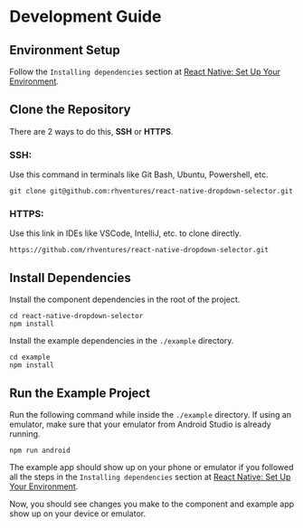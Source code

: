 # Development Guide

## Environment Setup

Follow the `Installing dependencies` section at [React Native: Set Up Your Environment](https://reactnative.dev/docs/set-up-your-environment).


## Clone the Repository

There are 2 ways to do this, **SSH** or **HTTPS**.

### SSH:
Use this command in terminals like Git Bash, Ubuntu, Powershell, etc.
```
git clone git@github.com:rhventures/react-native-dropdown-selector.git
```
### HTTPS:
Use this link in IDEs like VSCode, IntelliJ, etc. to clone directly.
```
https://github.com/rhventures/react-native-dropdown-selector.git
```

## Install Dependencies

Install the component dependencies in the root of the project.
```
cd react-native-dropdown-selector
npm install
```

Install the example dependencies in the `./example` directory.
```
cd example
npm install
```

## Run the Example Project

Run the following command while inside the `./example` directory. If using an emulator, make sure that your emulator from Android Studio is already running.
```
npm run android
```

The example app should show up on your phone or emulator if you followed all the steps in the `Installing dependencies` section at [React Native: Set Up Your Environment](https://reactnative.dev/docs/set-up-your-environment).

Now, you should see changes you make to the component and example app show up on your device or emulator.